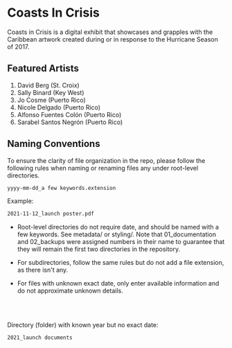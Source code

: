 
# Coasts In Crisis

Coasts in Crisis <!-- insert link to site --> is a digital exhibit that showcases and grapples with the Caribbean artwork created during or in response to the Hurricane Season of 2017.

## Featured Artists

1. David Berg (St. Croix)
2. Sally Binard (Key West)
3. Jo Cosme (Puerto Rico)
4. Nicole Delgado (Puerto Rico)
5. Alfonso Fuentes Colón (Puerto Rico)
6. Sarabel Santos Negrón (Puerto Rico)

## Naming Conventions

To ensure the clarity of file organization in the repo, please follow the following rules when naming or renaming files any under root-level directories.

```HTML
yyyy-mm-dd_a few keywords.extension
```
Example:
```HTML
2021-11-12_launch poster.pdf
```
* Root-level directories do not require date, and should be named with a few keywords. See metadata/ or styling/. Note that 01_documentation and 02_backups were assigned numbers in their name to guarantee that they will remain the first two directories in the repository.

* For subdirectories, follow the same rules but do not add a file extension, as there isn't any. 

* For files with unknown exact date, only enter available information and do not approximate unknown details. 

<br></br>

Directory (folder) with known year but no exact date:

```HTML
2021_launch documents
```



